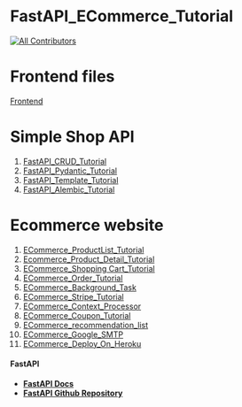 # FastAPI_ECommerce_Tutorial
<!-- ALL-CONTRIBUTORS-BADGE:START - Do not remove or modify this section -->
[![All Contributors](https://img.shields.io/badge/all_contributors-1-orange.svg?style=flat-square)](#contributors-)
<!-- ALL-CONTRIBUTORS-BADGE:END -->

# Frontend files
[Frontend](https://www.udemy.com/course/fastapi-complete-course-ecommerce-tutorial/?referralCode=590C7FFFB2C7D3B90BE3)

# Simple Shop API
1. [FastAPI_CRUD_Tutorial](https://www.youtube.com/watch?v=srDLXcB2AHo&t=3s)
2. [FastAPI_Pydantic_Tutorial](https://www.udemy.com/course/fastapi-complete-course-ecommerce-tutorial/?referralCode=590C7FFFB2C7D3B90BE3)
3. [FastAPI_Template_Tutorial](https://www.udemy.com/course/fastapi-complete-course-ecommerce-tutorial/?referralCode=590C7FFFB2C7D3B90BE3)
4. [FastAPI_Alembic_Tutorial](https://www.udemy.com/course/fastapi-complete-course-ecommerce-tutorial/?referralCode=590C7FFFB2C7D3B90BE3)

# Ecommerce website

1. [ECommerce_ProductList_Tutorial](https://www.udemy.com/course/fastapi-complete-course-ecommerce-tutorial/?referralCode=590C7FFFB2C7D3B90BE3)
2. [Ecommerce_Product_Detail_Tutorial](https://www.udemy.com/course/fastapi-complete-course-ecommerce-tutorial/?referralCode=590C7FFFB2C7D3B90BE3)
3. [ECommerce_Shopping Cart_Tutorial](https://www.udemy.com/course/fastapi-complete-course-ecommerce-tutorial/?referralCode=590C7FFFB2C7D3B90BE3)
4. [ECommerce_Order_Tutorial](https://www.udemy.com/course/fastapi-complete-course-ecommerce-tutorial/?referralCode=590C7FFFB2C7D3B90BE3)
5. [ECommerce_Background_Task](https://www.udemy.com/course/fastapi-complete-course-ecommerce-tutorial/?referralCode=590C7FFFB2C7D3B90BE3)
6. [ECommerce_Stripe_Tutorial](https://www.udemy.com/course/fastapi-complete-course-ecommerce-tutorial/?referralCode=590C7FFFB2C7D3B90BE3)
7. [ECommerce_Context_Processor](https://www.udemy.com/course/fastapi-complete-course-ecommerce-tutorial/?referralCode=590C7FFFB2C7D3B90BE3)
8. [ECommerce_Coupon_Tutorial](https://www.udemy.com/course/fastapi-complete-course-ecommerce-tutorial/?referralCode=590C7FFFB2C7D3B90BE3)
9. [ECommerce_recommendation_list](https://www.udemy.com/course/fastapi-complete-course-ecommerce-tutorial/?referralCode=590C7FFFB2C7D3B90BE3)
10. [ECommerce_Google_SMTP](https://www.udemy.com/course/fastapi-complete-course-ecommerce-tutorial/?referralCode=590C7FFFB2C7D3B90BE3)
11. [ECommerce_Deploy_On_Heroku](https://www.udemy.com/course/fastapi-complete-course-ecommerce-tutorial/?referralCode=590C7FFFB2C7D3B90BE3)


#### FastAPI

* **[FastAPI Docs](https://fastapi.tiangolo.com)**
* **[FastAPI Github Repository](https://github.com/tiangolo/fastapi)**
